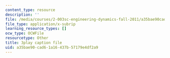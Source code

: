 ```yaml
---
content_type: resource
description: ''
file: /media/courses/2-003sc-engineering-dynamics-fall-2011/a35bae90cad61a16437b57179e4df2a9_qrbCpv3Sv34.srt
file_type: application/x-subrip
learning_resource_types: []
ocw_type: OCWFile
resourcetype: Other
title: 3play caption file
uid: a35bae90-cad6-1a16-437b-57179e4df2a9
---
```

